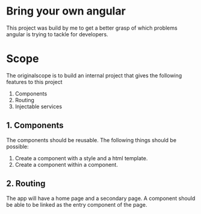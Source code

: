 # Bring your own angular
This project was build by me to get a better grasp of which problems angular is trying to tackle for developers.

# Scope
The originalscope is to build an internal project that gives the following features to this project

1. Components
2. Routing
3. Injectable services

## 1. Components
The components should be reusable. The following things should be possible:

1. Create a component with a style and a html template.
2. Create a component within a component.


## 2. Routing
The app will have a home page and a secondary page. 
A component should be able to be linked as the entry component of the page. 